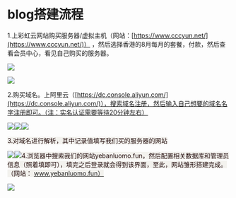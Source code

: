 # blog搭建流程

1.上彩虹云网站购买服务器/虚拟主机（网站：[https://www.cccyun.net/](https://www.cccyun.net/)） ，然后选择香港的8月每月的套餐，付款，然后查看会员中心，看见自己购买的服务器。

![](https://cdn.nlark.com/yuque/0/2024/png/49967934/1730282636756-1072d2ea-4b76-4d04-9c8e-ba91b9ddb5ab.png)

![](https://cdn.nlark.com/yuque/0/2024/png/49967934/1730282651341-a9435708-a7b5-41b8-88d7-281f50d44575.png)



2.购买域名。上阿里云（[https://dc.console.aliyun.com/](https://dc.console.aliyun.com/)），搜索域名注册，然后输入自己想要的域名名字注册即可。（注：实名认证需要等待20分钟左右）

![](https://cdn.nlark.com/yuque/0/2024/png/49967934/1730282676555-eb311f41-fc53-4532-b5d8-79d9728bb1f1.png)![](https://cdn.nlark.com/yuque/0/2024/png/49967934/1730282684568-c553c444-8e50-4e6a-9fb4-23731a908cb8.png)![](https://cdn.nlark.com/yuque/0/2024/png/49967934/1730282714011-7b6c4df5-720e-4d98-82aa-01d3af0e6a81.png)

<font style="color:rgb(31, 9, 9);background-color:rgb(243, 242, 238);"></font>

<font style="color:rgb(31, 9, 9);background-color:rgb(243, 242, 238);">3.对域名进行解析，其中记录值填写我们买的服务器的网站</font>

![](https://cdn.nlark.com/yuque/0/2024/png/49967934/1730282749153-f163aba6-fd0b-42c9-ada6-57347ec47f5a.png)![](https://cdn.nlark.com/yuque/0/2024/png/49967934/1730282758179-71604f6f-50aa-4b45-9603-b73d0c1b06df.png)<font style="color:rgb(31, 9, 9);background-color:rgb(243, 242, 238);">4.浏览器中搜索我们的网站yebanluomo.fun，然后配置相关数据库和管理员信息（照着填即可），填完之后登录就会得到该界面，至此，网站雏形搭建完成。（网站： www.yebanluomo.fun）</font>

![](https://cdn.nlark.com/yuque/0/2024/png/49967934/1730282820034-076d89c6-9a43-43b3-8101-b413027e0e80.png)

